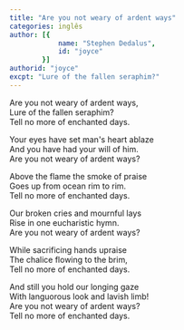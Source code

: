 ```yaml
---
title: "Are you not weary of ardent ways"
categories: inglês
author: [{
			name: "Stephen Dedalus",
			id: "joyce"
		}]
authorid: "joyce"
excpt: "Lure of the fallen seraphim?"
---
```

Are you not weary of ardent ways, \
Lure of the fallen seraphim? \
Tell no more of enchanted days.

Your eyes have set man's heart ablaze \
And you have had your will of him. \
Are you not weary of ardent ways?

Above the flame the smoke of praise \
Goes up from ocean rim to rim. \
Tell no more of enchanted days.

Our broken cries and mournful lays \
Rise in one eucharistic hymn. \
Are you not weary of ardent ways?

While sacrificing hands upraise \
The chalice flowing to the brim, \
Tell no more of enchanted days.

And still you hold our longing gaze \
With languorous look and lavish limb! \
Are you not weary of ardent ways? \
Tell no more of enchanted days.